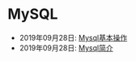 # MySQL  
  * 2019年09月28日: [Mysql基本操作](./2019-09-28-Mysql基本操作.md)  
  * 2019年09月28日: [Mysql简介](./2019-09-28-Mysql简介.md)  
